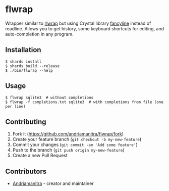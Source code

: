 # flwrap

Wrapper similar to [rlwrap](https://github.com/hanslub42/rlwrap) but using
Crystal library [fancyline](https://github.com/Papierkorb/fancyline) instead
of readline. Allows you to get history, some keyboard shortcuts for editing,
and auto-completion in any program.


## Installation

```console
$ shards install
$ shards build --release
$ ./bin/flwrap --help
```

## Usage

```console
$ flwrap sqlite3  # without completions
$ flwrap -f completions.txt sqlite3  # with completions from file (one per line)
```

## Contributing

1. Fork it (<https://github.com/andriamanitra/flwrap/fork>)
2. Create your feature branch (`git checkout -b my-new-feature`)
3. Commit your changes (`git commit -am 'Add some feature'`)
4. Push to the branch (`git push origin my-new-feature`)
5. Create a new Pull Request

## Contributors

- [Andriamanitra](https://github.com/andriamanitra) - creator and maintainer
